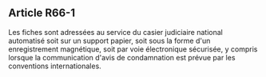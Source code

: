 Article R66-1
----
Les fiches sont adressées au service du casier judiciaire national automatisé
soit sur un support papier, soit sous la forme d'un enregistrement magnétique,
soit par voie électronique sécurisée, y compris lorsque la communication d'avis
de condamnation est prévue par les conventions internationales.
